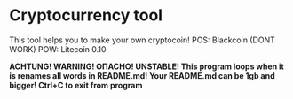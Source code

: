 **<h1>Cryptocurrency tool</h1>**

This tool helps you to make your own cryptocoin!
POS: Blackcoin (DONT WORK)
POW: Litecoin 0.10

**ACHTUNG! WARNING! ОПАСНО! UNSTABLE! This program loops when it is renames all words in README.md! Your README.md can be 1gb and bigger! Ctrl+C to exit from program**
